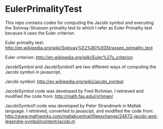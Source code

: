 EulerPrimalityTest
==================
This repo contains codes for computing the Jacobi symbol and executing the Solovay-Strassen primality test to which I refer as Euler Primality test because it uses the Euler criterion.

Euler primality test:
http://en.wikipedia.org/wiki/Solovay%E2%80%93Strassen_primality_test

Euler criterion:
http://en.wikipedia.org/wiki/Euler%27s_criterion


JacobiSymbol and JacobiSymbol1 are two different ways of computing the Jacobi symbol in javascript.

Jacobi symbol:
http://en.wikipedia.org/wiki/Jacobi_symbol

JacobiSymbol code was developed by Fred Richman. I retrieved and modified the code from:
http://math.fau.edu/richman/

JacobiSymbol1 code was developed by Peter Strandmark in Matlab language. I retrieved, converted to javascipt, and modified the code from:
http://www.mathworks.com/matlabcentral/fileexchange/24672-jacobi-and-legendre-symbol/content/jacobi.m


